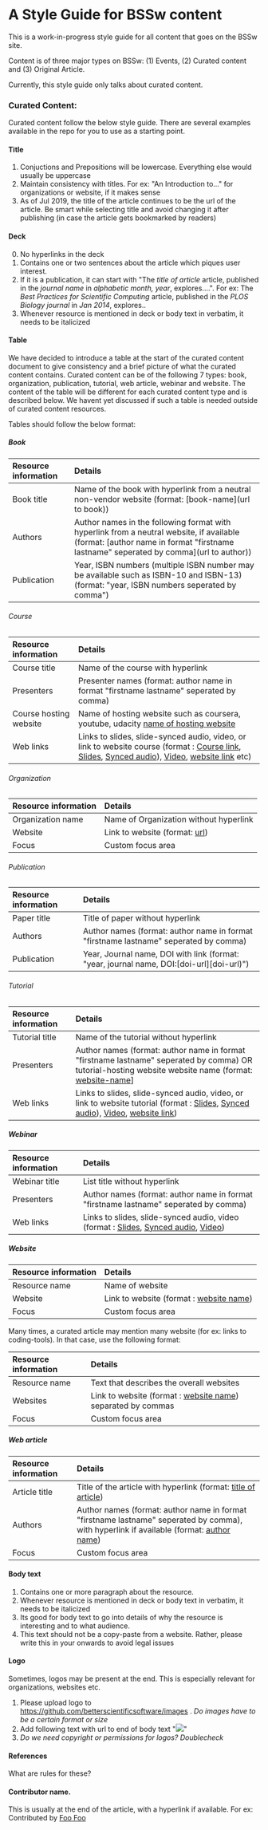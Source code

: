 # A Style Guide for BSSw content
This is a work-in-progress style guide for all content that goes on the BSSw site. 

Content is of three major types on BSSw: (1) Events, (2) Curated content and (3) Original Article.

Currently, this style guide only talks about curated content.

### Curated Content:
Curated content follow the below style guide. There are several examples available in the repo for you to use as a starting point.

#### Title
1. Conjuctions and Prepositions will be lowercase. Everything else would usually be uppercase
2. Maintain consistency with titles. For ex: "An Introduction to..." for organizations or website, if it makes sense
3. As of Jul 2019, the title of the article continues to be the url of the article. Be smart while selecting title and avoid changing it after publishing (in case the article gets bookmarked by readers)

#### Deck
0. No hyperlinks in the deck
1. Contains one or two sentences about the article which piques user interest.
2. If it is a publication, it can start with "The *title of article* article, published in the *journal name* in *alphabetic month, year*, explores....". For ex: The *Best Practices for Scientific Computing* article, published in the *PLOS Biology journal* in *Jan 2014*, explores..
3.  Whenever resource is mentioned in deck or body text in verbatim, it needs to be italicized

#### Table
We have decided to introduce a table at the start of the curated content document to give consistency and a brief picture of what the curated content contains. Curated content can be of the following 7 types: book, organization, publication, tutorial, web article, webinar and website. The content of the table will be different for each curated content type and is described below. 
We havent yet discussed if such a table is needed outside of curated content resources.

Tables should follow the below format:
##### Book
Resource information | Details 
:--- | :--- 
Book title | Name of the book with hyperlink from a neutral non-vendor website (format: [book-name](url to book))
Authors | Author names in the following format with hyperlink from a  neutral website, if available (format: [author name in format "firstname lastname" seperated by comma](url to author))
Publication | Year, ISBN numbers (multiple ISBN number may be available such as ISBN-10 and ISBN-13) (format: "year, ISBN numbers seperated by comma")

###### Course
Resource information | Details 
:--- | :--- 
Course title  | Name of the course with hyperlink 
Presenters | Presenter names  (format: author name in format "firstname lastname" seperated by comma) 
Course hosting website | Name of hosting website such as coursera, youtube, udacity [name of hosting website](url)
Web links | Links to slides, slide-synced audio, video, or link to website course (format : [Course link](url), [Slides](url), [Synced audio](url)), [Video](url), [website link](url) etc) 

###### Organization
Resource information | Details 
:--- | :--- 
Organization name | Name of Organization without hyperlink
Website | Link to website (format: [url](url))
Focus | Custom focus area 

###### Publication
Resource information | Details
:--- | :--- 
Paper title  | Title of paper without hyperlink 
Authors | Author names  (format: author name in format "firstname lastname" seperated by comma)
Publication | Year, Journal name, DOI with link (format: "year, journal name, DOI:[doi-url][doi-url)")

###### Tutorial
Resource information | Details 
:--- | :--- 
Tutorial title  | Name of the tutorial without hyperlink 
Presenters | Author names  (format: author name in format "firstname lastname" seperated by comma) OR  tutorial-hosting website website name (format: [website-name](website-url)]
Web links | Links to slides, slide-synced audio, video, or link to website tutorial (format : [Slides](url), [Synced audio](url)), [Video](url), [website link](url)) 

##### Webinar
Resource information | Details 
:--- | :--- 
Webinar title  | List title without hyperlink 
Presenters | Author names  (format: author name in format "firstname lastname" seperated by comma)
Web links | Links to slides, slide-synced audio, video (format : [Slides](url), [Synced audio](url), [Video](url)) 

##### Website
Resource information | Details 
:--- | :--- 
Resource name | Name of website
Website | Link to website (format : [website name](url))
Focus | Custom focus area

Many times, a curated article may mention many website (for ex: links to coding-tools). In that case, use the following format:

Resource information | Details 
:--- | :--- 
Resource name | Text that describes the overall websites 
Websites | Link to website (format : [website name](url)) separated by commas
Focus | Custom focus area

##### Web article
Resource information | Details
:--- | :--- 
Article title  | Title of the article with hyperlink (format:  [title of article](url))
Authors | Author names  (format: author name in format "firstname lastname" seperated by comma), with hyperlink if available (format: [author name](url))
Focus | Custom focus area

#### Body text
1. Contains one or more paragraph about the resource.
2. Whenever resource is mentioned in deck or body text in verbatim, it needs to be italicized
3. Its good for body text to go into details of why the resource is interesting and to what audience. 
4. This text should not be a copy-paste from a website. Rather, please write this in your onwards to avoid legal issues

#### Logo
Sometimes, logos may be present at the end. This is especially relevant for organizations, websites etc.
1. Please upload logo to https://github.com/betterscientificsoftware/images . *Do images have to be a certain format or size*
2. Add following text with url to end of body text "<img src='url' class='logo' />"
3. *Do we need copyright or permissions for logos? Doublecheck*

#### References
What are rules for these?

#### Contributor name.
This is usually at the end of the article, with a hyperlink if available. For ex: Contributed by [Foo Foo](http://github.com/Foo "Foo Foo")
